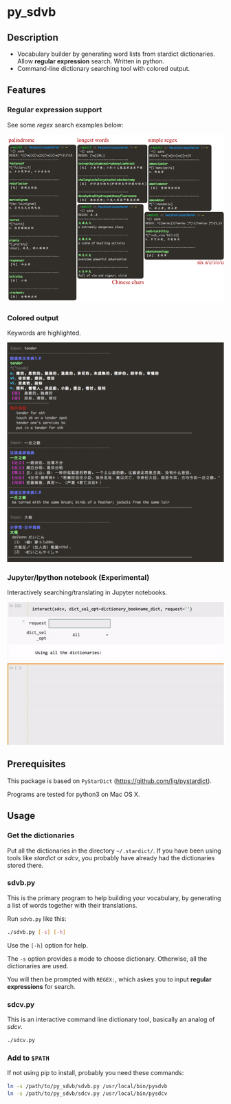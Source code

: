 # py_sdvb

## Description

- Vocabulary builder by generating word lists from stardict dictionaries.  Allow
  **regular expression** search.  Written in python.
- Command-line dictionary searching tool with colored output.


## Features

### Regular expression support

See some *regex* search examples below:

![Regex support.](/images/regex.png)

### Colored output

Keywords are highlighted.

<img src="/images/coloroutput.png"  width="800">

### Jupyter/Ipython notebook (Experimental)

Interactively searching/translating in Jupyter notebooks.

<img src="/images/ipynb_sdcv.gif"  width="600">

## Prerequisites

This package is based on `PyStarDict` (https://github.com/lig/pystardict).

Programs are tested for python3 on Mac OS X.


## Usage

### Get the dictionaries

Put all the dictionaries in the directory `~/.stardict/`.  If you have been
using tools like *stardict* or *sdcv*, you probably have already had the
dictionaries stored there.

### sdvb.py

This is the primary program to help building your vocabulary, by generating a
list of words together with their translations.

Run `sdvb.py` like this:
```bash
./sdvb.py [-s] [-h]
```

Use the `[-h]` option for help.

The `-s` option provides a mode to choose dictionary.  Otherwise, all the
dictionaries are used.

You will then be prompted with `REGEX:`, which askes you to input **regular
expressions** for search.


### sdcv.py

This is an interactive command line dictionary tool, basically an analog of
*sdcv*.

```bash
./sdcv.py
```

### Add to `$PATH`

If not using pip to install, probably you need these commands: 
```bash
ln -s /path/to/py_sdvb/sdvb.py /usr/local/bin/pysdvb
ln -s /path/to/py_sdvb/sdcv.py /usr/local/bin/pysdcv
```

